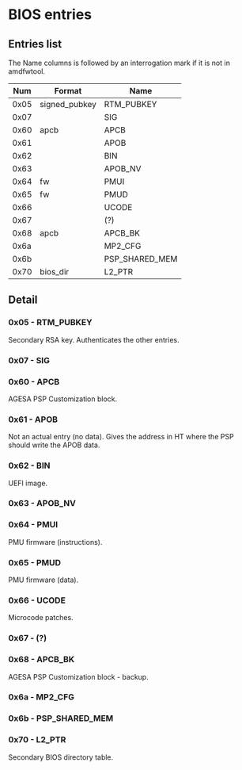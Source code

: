 # BIOS entries

## Entries list

The Name columns is followed by an interrogation mark if it is not in amdfwtool.

Num  | Format           | Name              |
---- | ---------------- | ----------------- |
0x05 | signed_pubkey    | RTM_PUBKEY        |
0x07 |                  | SIG               |
0x60 | apcb             | APCB              |
0x61 |                  | APOB              |
0x62 |                  | BIN               |
0x63 |                  | APOB_NV           |
0x64 | fw               | PMUI              |
0x65 | fw               | PMUD              |
0x66 |                  | UCODE             |
0x67 |                  | (?)               |
0x68 | apcb             | APCB_BK           |
0x6a |                  | MP2_CFG           |
0x6b |                  | PSP_SHARED_MEM    |
0x70 | bios_dir         | L2_PTR            |


## Detail

### 0x05 - RTM_PUBKEY

Secondary RSA key. Authenticates the other entries.

### 0x07 - SIG

### 0x60 - APCB

AGESA PSP Customization block.

### 0x61 - APOB

Not an actual entry (no data). Gives the address in HT where the PSP should write the APOB data.

### 0x62 - BIN

UEFI image.

### 0x63 - APOB_NV

### 0x64 - PMUI

PMU firmware (instructions).

### 0x65 - PMUD

PMU firmware (data).

### 0x66 - UCODE

Microcode patches.

### 0x67 - (?)

### 0x68 - APCB_BK

AGESA PSP Customization block - backup.

### 0x6a - MP2_CFG

### 0x6b - PSP_SHARED_MEM

### 0x70 - L2_PTR

Secondary BIOS directory table.
